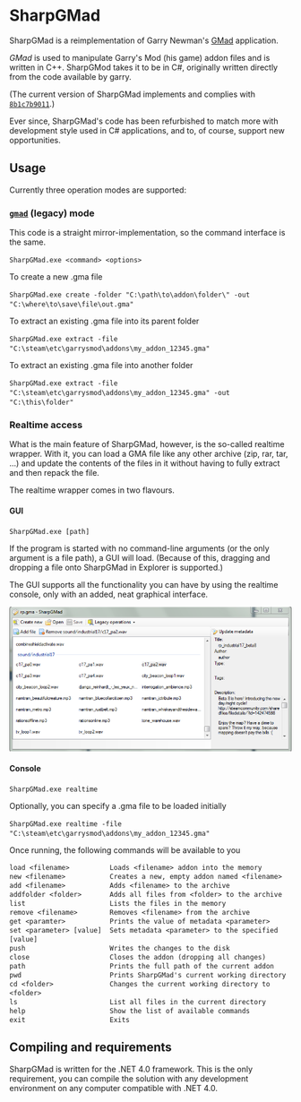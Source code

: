 SharpGMad
=========

SharpGMad is a reimplementation of Garry Newman's 
[GMad](http://github.com/garrynewman/gmad) application.

_GMad_ is used to manipulate Garry's Mod (his game) addon files and is
written in C++. SharpGMod takes it to be in C#, originally written directly
from the code available by garry.

(The current version of SharpGMad implements and complies with
[`8b1c7b9011`](http://github.com/garrynewman/gmad/tree/8b1c7b9011d81ef0f7378eae482a6a94a6536b0e).)

Ever since, SharpGMad's code has been refurbished to match more with
development style used in C# applications, and to, of course, support new
opportunities.

Usage
-----

Currently three operation modes are supported:

### [`gmad`](http://github.com/garrynewman/gmad) (legacy) mode

This code is a straight mirror-implementation, so the command interface is the
same.

`SharpGMad.exe <command> <options>`

To create a new .gma file

`SharpGMad.exe create -folder "C:\path\to\addon\folder\" -out
"C:\where\to\save\file\out.gma"`

To extract an existing .gma file into its parent folder

`SharpGMad.exe extract -file
"C:\steam\etc\garrysmod\addons\my_addon_12345.gma"`

To extract an existing .gma file into another folder

`SharpGMad.exe extract -file "C:\steam\etc\garrysmod\addons\my_addon_12345.gma"
-out "C:\this\folder"`

### Realtime access

What is the main feature of SharpGMad, however, is the so-called realtime
wrapper. With it, you can load a GMA file like any other archive (zip,
rar, tar, ...) and update the contents of the files in it without having
to fully extract and then repack the file.

The realtime wrapper comes in two flavours.

#### GUI

`SharpGMad.exe [path]`

If the program is started with no command-line arguments (or the only
argument is a file path), a GUI will load. (Because of this, dragging and
dropping a file onto SharpGMad in Explorer is supported.)

The GUI supports all the functionality you can have by using the realtime
console, only with an added, neat graphical interface.

![Screenshot of GUI mode](Screenshot.png)

#### Console

`SharpGMad.exe realtime`

Optionally, you can specify a .gma file to be loaded initially

`SharpGMad.exe realtime -file "C:\steam\etc\garrysmod\addons\my_addon_12345.gma"`

Once running, the following commands will be available to you

    load <filename>          Loads <filename> addon into the memory
    new <filename>           Creates a new, empty addon named <filename>
    add <filename>           Adds <filename> to the archive
    addfolder <folder>       Adds all files from <folder> to the archive
    list                     Lists the files in the memory
    remove <filename>        Removes <filename> from the archive
    get <paramter>           Prints the value of metadata <parameter>
    set <parameter> [value]  Sets metadata <parameter> to the specified [value]
    push                     Writes the changes to the disk
    close                    Closes the addon (dropping all changes)
    path                     Prints the full path of the current addon
    pwd                      Prints SharpGMad's current working directory
    cd <folder>              Changes the current working directory to <folder>
    ls                       List all files in the current directory
    help                     Show the list of available commands
    exit                     Exits

Compiling and requirements
--------------------------

SharpGMad is written for the .NET 4.0 framework. This is the only
requirement, you can compile the solution with any development environment
on any computer compatible with .NET 4.0.
